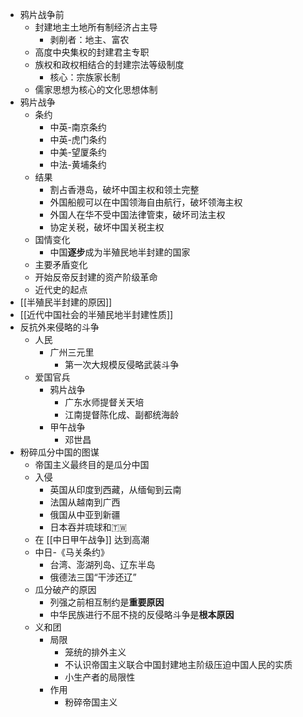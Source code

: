 - 鸦片战争前
	- 封建地主土地所有制经济占主导
		- 剥削者：地主、富农
	- 高度中央集权的封建君主专职
	- 族权和政权相结合的封建宗法等级制度
		- 核心：宗族家长制
	- 儒家思想为核心的文化思想体制
- 鸦片战争
	- 条约
		- 中英-南京条约
		- 中英-虎门条约
		- 中美-望厦条约
		- 中法-黄埔条约
	- 结果
		- 割占香港岛，破坏中国主权和领土完整
		- 外国船舰可以在中国领海自由航行，破坏领海主权
		- 外国人在华不受中国法律管束，破坏司法主权
		- 协定关税，破坏中国关税主权
	- 国情变化
		- 中国**逐步**成为半殖民地半封建的国家
	- 主要矛盾变化
	- 开始反帝反封建的资产阶级革命
	- 近代史的起点
- [[半殖民半封建的原因]]
- [[近代中国社会的半殖民地半封建性质]]
- 反抗外来侵略的斗争
	- 人民
		- 广州三元里
			- 第一次大规模反侵略武装斗争
	- 爱国官兵
		- 鸦片战争
			- 广东水师提督关天培
			- 江南提督陈化成、副都统海龄
		- 甲午战争
			- 邓世昌
- 粉碎瓜分中国的图谋
	- 帝国主义最终目的是瓜分中国
	- 入侵
		- 英国从印度到西藏，从缅甸到云南
		- 法国从越南到广西
		- 俄国从中亚到新疆
		- 日本吞并琉球和🇹🇼
	- 在 [[中日甲午战争]] 达到高潮
	- 中日-《马关条约》
		- 台湾、澎湖列岛、辽东半岛
		- 俄德法三国“干涉还辽”
	- 瓜分破产的原因
		- 列强之前相互制约是**重要原因**
		- 中华民族进行不屈不挠的反侵略斗争是**根本原因**
	- 义和团
		- 局限
			- 笼统的排外主义
			- 不认识帝国主义联合中国封建地主阶级压迫中国人民的实质
			- 小生产者的局限性
		- 作用
			- 粉碎帝国主义